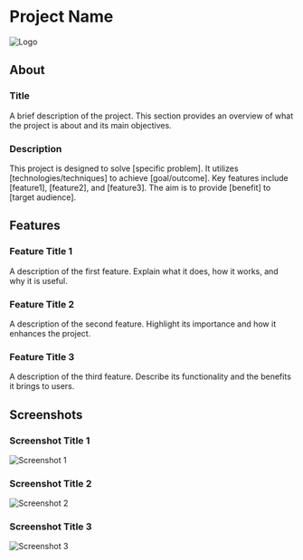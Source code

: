 # Project Name

![Logo]([./images/logo.png](https://i.imgur.com/6QGX8a7.png))

## About

### Title
A brief description of the project. This section provides an overview of what the project is about and its main objectives.

### Description
This project is designed to solve [specific problem]. It utilizes [technologies/techniques] to achieve [goal/outcome]. Key features include [feature1], [feature2], and [feature3]. The aim is to provide [benefit] to [target audience].

## Features

### Feature Title 1
A description of the first feature. Explain what it does, how it works, and why it is useful.

### Feature Title 2
A description of the second feature. Highlight its importance and how it enhances the project.

### Feature Title 3
A description of the third feature. Describe its functionality and the benefits it brings to users.

## Screenshots

### Screenshot Title 1
![Screenshot 1](path/to/screenshot1.png)

### Screenshot Title 2
![Screenshot 2](path/to/screenshot2.png)

### Screenshot Title 3
![Screenshot 3](path/to/screenshot3.png)
